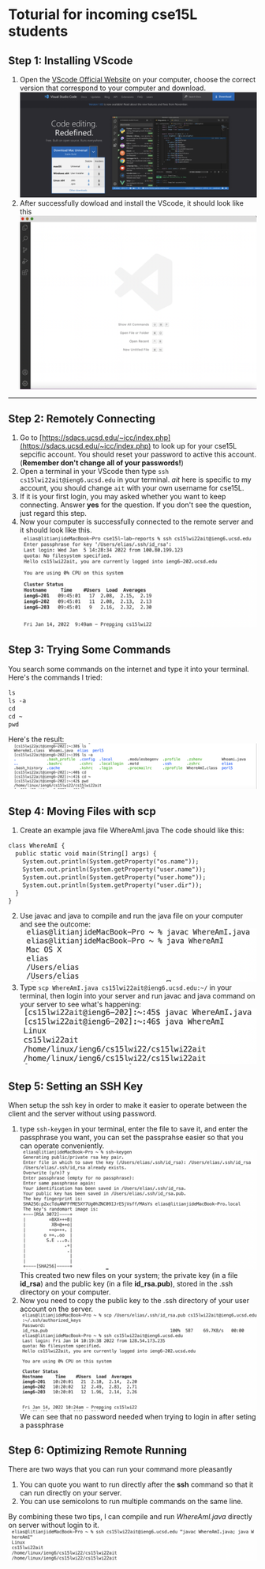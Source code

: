 # Toturial for incoming cse15L students
## Step 1: Installing VScode
1. Open the [VScode Official Website](https://code.visualstudio.com/) on your computer, choose the correct version that correspond to your computer and download.
![Image](vscode1.png)
2. After successfully dowload and install the VScode, it should look like this
![Image](vscode2.png)
---
## Step 2: Remotely Connecting
1. Go to [https://sdacs.ucsd.edu/~icc/index.php](https://sdacs.ucsd.edu/~icc/index.php) to look up for your cse15L sepcific account. You should reset your password to active this account.(**Remember don't change all of your passwords!**)
2. Open a terminal in your VScode then type ```ssh cs15lwi22ait@ieng6.ucsd.edu``` in your terminal. *ait* here is specific to my account, you should change ```ait``` with your own username for cse15L.
3. If it is your first login, you may asked whether you want to keep connecting. Answer **yes** for the question. If you don't see the question, just regard this step.
4. Now your computer is successfully connected to the remote server and it should look like this.
![Image](vscode3.png)
## Step 3: Trying Some Commands
You search some commands on the internet and type it into your terminal.
Here's the commands I tried:
```
ls
ls -a
cd
cd ~
pwd
```
Here's the result:
![Image](vscode4.png)
## Step 4: Moving Files with scp
1. Create an example java file WhereAmI.java
The code should like this:
```
class WhereAmI {
  public static void main(String[] args) {
    System.out.println(System.getProperty("os.name"));
    System.out.println(System.getProperty("user.name"));
    System.out.println(System.getProperty("user.home"));
    System.out.println(System.getProperty("user.dir"));
  }
}
```
2. Use javac and java to compile and run the java file on your computer and see the outcome:
![Image](vscode5.png)
3. Type ```scp WhereAmI.java cs15lwi22ait@ieng6.ucsd.edu:~/``` in your terminal, then login into your server and run javac and java command on your server to see what's happening:
![Image](vscode6.png)
## Step 5: Setting an SSH Key
When setup the ssh key in order to make it easier to operate between the client and the server without using password.
1. type ```ssh-keygen``` in your terminal, enter the file to save it, and enter the passphrase you want, you can set the passprahse easier so that you can operate conveniently.
![Image](vscode7.png)
This created two new files on your system; the private key (in a file **id_rsa**) and the public key (in a file **id_rsa.pub**), stored in the .ssh directory on your computer.
2. Now you need to copy the public key to the .ssh directory of your user account on the server.
![Image](vscode8.png)
We can see that no password needed when trying to login in after seting a passphrase
## Step 6: Optimizing Remote Running
There are two ways that you can run your command more pleasantly
1. You can quote you want to run directly after the **ssh** command so that it can run directly on your server.
2. You can use semicolons to run multiple commands on the same line.

By combining these two tips, I can compile and run *WhereAmI.java* directly on server without login to it.
![Image](vscode9.png)